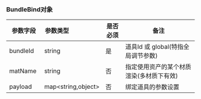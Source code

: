 
### BundleBind对象
| 参数字段<img width=20/>  | 参数类型<img width=80/> | 是否必须   | 备注 |
|  ----   | ----  |----  | ----  |
| bundleId  | string | 是  | 道具Id 或 global(特指全局调节参数) |
| matName  | string | 否  | 指定使用资产的某个材质渲染(多材质下有效) |
| payload  | map<string,object> | 否  | 绑定道具的参数设置 |



